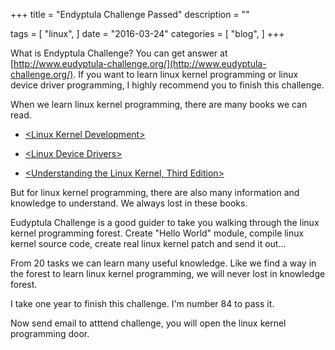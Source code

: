 +++
title = "Endyptula Challenge Passed"
description = ""

tags = [
    "linux",
]
date = "2016-03-24"
categories = [
    "blog",
]
+++

What is Endyptula Challenge? You can get answer at [http://www.eudyptula-challenge.org/](http://www.eudyptula-challenge.org/). If you want to learn linux kernel programming or linux device driver programming, I highly recommend you to finish this challenge.

When we learn linux kernel programming, there are many books we can read.

* [\<Linux Kernel Development\>](http://www.amazon.com/Linux-Kernel-Development-Robert-Love/dp/0672329468/ref=sr_1_1?ie=UTF8&qid=1458812440&sr=8-1&keywords=linux+kernel+development)

* [\<Linux Device Drivers\>](http://www.amazon.com/Linux-Device-Drivers-3rd-Edition/dp/0596005903/ref=pd_bxgy_14_3?ie=UTF8&refRID=1TXM04ZY6GN1PZXPFCCF)

* [\<Understanding the Linux Kernel, Third Edition\>](http://www.amazon.com/Understanding-Linux-Kernel-Third-Edition/dp/0596005652/ref=pd_bxgy_14_2?ie=UTF8&refRID=16X7YFZVM2P5F6A4RY1H)

But for linux kernel programming, there are also many information and knowledge to understand. We always lost in these books.

Eudyptula Challenge is a good guider to take you walking through the linux kernel programming forest. Create "Hello World" module, compile linux kernel source code, create real linux kernel patch and send it out...

From 20 tasks we can learn many useful knowledge. Like we find a way in the forest to learn linux kernel programming, we will never lost in knowledge forest.

I take one year to finish this challenge. I'm number 84 to pass it.

Now send email to atttend challenge, you will open the linux kernel programming door.



